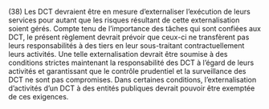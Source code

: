 (38) Les DCT devraient être en mesure d’externaliser l’exécution de leurs services pour autant que les risques résultant de cette externalisation soient gérés. Compte tenu de l’importance des tâches qui sont confiées aux DCT, le présent règlement devrait prévoir que ceux-ci ne transfèrent pas leurs responsabilités à des tiers en leur sous-traitant contractuellement leurs activités. Une telle externalisation devrait être soumise à des conditions strictes maintenant la responsabilité des DCT à l’égard de leurs activités et garantissant que le contrôle prudentiel et la surveillance des DCT ne sont pas compromises. Dans certaines conditions, l’externalisation d’activités d’un DCT à des entités publiques devrait pouvoir être exemptée de ces exigences.